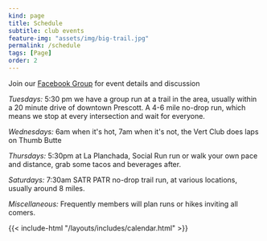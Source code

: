 ```yaml
---
kind: page
title: Schedule
subtitle: club events
feature-img: "assets/img/big-trail.jpg"
permalink: /schedule
tags: [Page]
order: 2
---
```


Join our [Facebook Group](https://www.facebook.com/groups/1909677022694360/) for
event details and discussion

*Tuesdays:* 5:30 pm we have a group run at a trail in the area, usually within a
20 minute drive of downtown Prescott. 
A 4-6 mile no-drop run, which means we stop at every intersection and wait for everyone.

*Wednesdays:* 6am when it's hot, 7am when it's not, the Vert Club does laps on Thumb Butte

*Thursdays:* 5:30pm at La Planchada, Social Run run or walk your own pace and distance, grab some tacos and beverages after. 

*Saturdays:* 7:30am SATR PATR no-drop trail run, at various locations, usually around 8 miles.

*Miscellaneous:* Frequently members will plan runs or hikes inviting all comers.

{{< include-html "/layouts/includes/calendar.html" >}}
